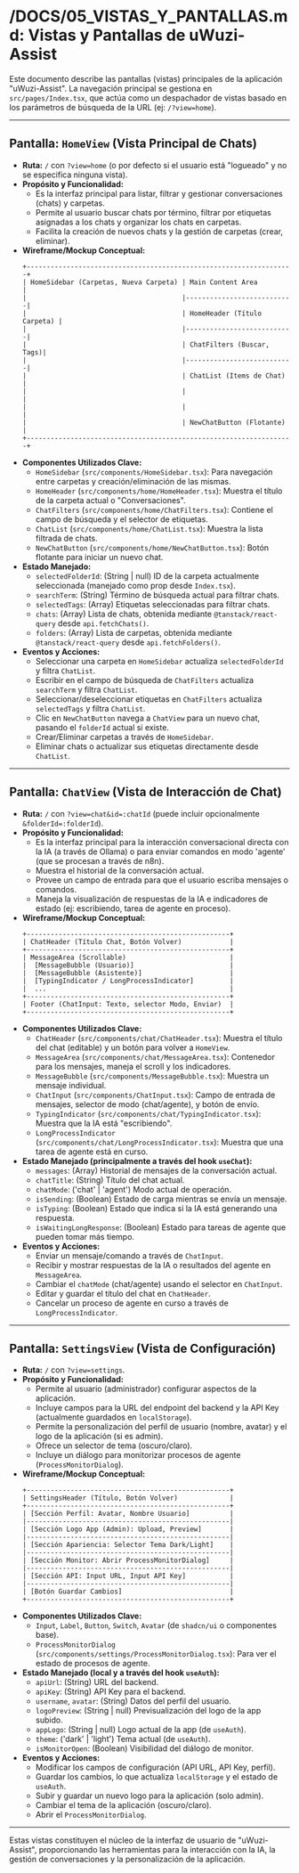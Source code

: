 # /DOCS/05_VISTAS_Y_PANTALLAS.md: Vistas y Pantallas de uWuzi-Assist

Este documento describe las pantallas (vistas) principales de la aplicación "uWuzi-Assist". La navegación principal se gestiona en `src/pages/Index.tsx`, que actúa como un despachador de vistas basado en los parámetros de búsqueda de la URL (ej: `/?view=home`).

---

## Pantalla: `HomeView` (Vista Principal de Chats)

*   **Ruta:** `/` con `?view=home` (o por defecto si el usuario está "logueado" y no se especifica ninguna vista).
*   **Propósito y Funcionalidad:**
    *   Es la interfaz principal para listar, filtrar y gestionar conversaciones (chats) y carpetas.
    *   Permite al usuario buscar chats por término, filtrar por etiquetas asignadas a los chats y organizar los chats en carpetas.
    *   Facilita la creación de nuevos chats y la gestión de carpetas (crear, eliminar).
*   **Wireframe/Mockup Conceptual:**
    ```
    +-------------------------------------------------------------------+
    | HomeSidebar (Carpetas, Nueva Carpeta) | Main Content Area         |
    |                                       |---------------------------|
    |                                       | HomeHeader (Título Carpeta) |
    |                                       |---------------------------|
    |                                       | ChatFilters (Buscar, Tags)|
    |                                       |---------------------------|
    |                                       | ChatList (Items de Chat)  |
    |                                       |                           |
    |                                       |                           |
    |                                       | NewChatButton (Flotante)  |
    +-------------------------------------------------------------------+
    ```
*   **Componentes Utilizados Clave:**
    *   `HomeSidebar` (`src/components/HomeSidebar.tsx`): Para navegación entre carpetas y creación/eliminación de las mismas.
    *   `HomeHeader` (`src/components/home/HomeHeader.tsx`): Muestra el título de la carpeta actual o "Conversaciones".
    *   `ChatFilters` (`src/components/home/ChatFilters.tsx`): Contiene el campo de búsqueda y el selector de etiquetas.
    *   `ChatList` (`src/components/home/ChatList.tsx`): Muestra la lista filtrada de chats.
    *   `NewChatButton` (`src/components/home/NewChatButton.tsx`): Botón flotante para iniciar un nuevo chat.
*   **Estado Manejado:**
    *   `selectedFolderId`: (String | null) ID de la carpeta actualmente seleccionada (manejado como prop desde `Index.tsx`).
    *   `searchTerm`: (String) Término de búsqueda actual para filtrar chats.
    *   `selectedTags`: (Array<String>) Etiquetas seleccionadas para filtrar chats.
    *   `chats`: (Array<Chat>) Lista de chats, obtenida mediante `@tanstack/react-query` desde `api.fetchChats()`.
    *   `folders`: (Array<Folder>) Lista de carpetas, obtenida mediante `@tanstack/react-query` desde `api.fetchFolders()`.
*   **Eventos y Acciones:**
    *   Seleccionar una carpeta en `HomeSidebar` actualiza `selectedFolderId` y filtra `ChatList`.
    *   Escribir en el campo de búsqueda de `ChatFilters` actualiza `searchTerm` y filtra `ChatList`.
    *   Seleccionar/deseleccionar etiquetas en `ChatFilters` actualiza `selectedTags` y filtra `ChatList`.
    *   Clic en `NewChatButton` navega a `ChatView` para un nuevo chat, pasando el `folderId` actual si existe.
    *   Crear/Eliminar carpetas a través de `HomeSidebar`.
    *   Eliminar chats o actualizar sus etiquetas directamente desde `ChatList`.

---

## Pantalla: `ChatView` (Vista de Interacción de Chat)

*   **Ruta:** `/` con `?view=chat&id=:chatId` (puede incluir opcionalmente `&folderId=:folderId`).
*   **Propósito y Funcionalidad:**
    *   Es la interfaz principal para la interacción conversacional directa con la IA (a través de Ollama) o para enviar comandos en modo 'agente' (que se procesan a través de n8n).
    *   Muestra el historial de la conversación actual.
    *   Provee un campo de entrada para que el usuario escriba mensajes o comandos.
    *   Maneja la visualización de respuestas de la IA e indicadores de estado (ej: escribiendo, tarea de agente en proceso).
*   **Wireframe/Mockup Conceptual:**
    ```
    +---------------------------------------------------+
    | ChatHeader (Título Chat, Botón Volver)            |
    +---------------------------------------------------+
    | MessageArea (Scrollable)                          |
    |  [MessageBubble (Usuario)]                        |
    |  [MessageBubble (Asistente)]                      |
    |  [TypingIndicator / LongProcessIndicator]         |
    |  ...                                              |
    +---------------------------------------------------+
    | Footer (ChatInput: Texto, selector Modo, Enviar)  |
    +---------------------------------------------------+
    ```
*   **Componentes Utilizados Clave:**
    *   `ChatHeader` (`src/components/chat/ChatHeader.tsx`): Muestra el título del chat (editable) y un botón para volver a `HomeView`.
    *   `MessageArea` (`src/components/chat/MessageArea.tsx`): Contenedor para los mensajes, maneja el scroll y los indicadores.
    *   `MessageBubble` (`src/components/MessageBubble.tsx`): Muestra un mensaje individual.
    *   `ChatInput` (`src/components/ChatInput.tsx`): Campo de entrada de mensajes, selector de modo (chat/agente), y botón de envío.
    *   `TypingIndicator` (`src/components/chat/TypingIndicator.tsx`): Muestra que la IA está "escribiendo".
    *   `LongProcessIndicator` (`src/components/chat/LongProcessIndicator.tsx`): Muestra que una tarea de agente está en curso.
*   **Estado Manejado (principalmente a través del hook `useChat`):**
    *   `messages`: (Array<Message>) Historial de mensajes de la conversación actual.
    *   `chatTitle`: (String) Título del chat actual.
    *   `chatMode`: ('chat' | 'agent') Modo actual de operación.
    *   `isSending`: (Boolean) Estado de carga mientras se envía un mensaje.
    *   `isTyping`: (Boolean) Estado que indica si la IA está generando una respuesta.
    *   `isWaitingLongResponse`: (Boolean) Estado para tareas de agente que pueden tomar más tiempo.
*   **Eventos y Acciones:**
    *   Enviar un mensaje/comando a través de `ChatInput`.
    *   Recibir y mostrar respuestas de la IA o resultados del agente en `MessageArea`.
    *   Cambiar el `chatMode` (chat/agente) usando el selector en `ChatInput`.
    *   Editar y guardar el título del chat en `ChatHeader`.
    *   Cancelar un proceso de agente en curso a través de `LongProcessIndicator`.

---

## Pantalla: `SettingsView` (Vista de Configuración)

*   **Ruta:** `/` con `?view=settings`.
*   **Propósito y Funcionalidad:**
    *   Permite al usuario (administrador) configurar aspectos de la aplicación.
    *   Incluye campos para la URL del endpoint del backend y la API Key (actualmente guardados en `localStorage`).
    *   Permite la personalización del perfil de usuario (nombre, avatar) y el logo de la aplicación (si es admin).
    *   Ofrece un selector de tema (oscuro/claro).
    *   Incluye un diálogo para monitorizar procesos de agente (`ProcessMonitorDialog`).
*   **Wireframe/Mockup Conceptual:**
    ```
    +---------------------------------------------------+
    | SettingsHeader (Título, Botón Volver)             |
    +---------------------------------------------------+
    | [Sección Perfil: Avatar, Nombre Usuario]          |
    |---------------------------------------------------|
    | [Sección Logo App (Admin): Upload, Preview]       |
    |---------------------------------------------------|
    | [Sección Apariencia: Selector Tema Dark/Light]    |
    |---------------------------------------------------|
    | [Sección Monitor: Abrir ProcessMonitorDialog]     |
    |---------------------------------------------------|
    | [Sección API: Input URL, Input API Key]           |
    |---------------------------------------------------|
    | [Botón Guardar Cambios]                           |
    +---------------------------------------------------+
    ```
*   **Componentes Utilizados Clave:**
    *   `Input`, `Label`, `Button`, `Switch`, `Avatar` (de `shadcn/ui` o componentes base).
    *   `ProcessMonitorDialog` (`src/components/settings/ProcessMonitorDialog.tsx`): Para ver el estado de procesos de agente.
*   **Estado Manejado (local y a través del hook `useAuth`):**
    *   `apiUrl`: (String) URL del backend.
    *   `apiKey`: (String) API Key para el backend.
    *   `username`, `avatar`: (String) Datos del perfil del usuario.
    *   `logoPreview`: (String | null) Previsualización del logo de la app subido.
    *   `appLogo`: (String | null) Logo actual de la app (de `useAuth`).
    *   `theme`: ('dark' | 'light') Tema actual (de `useAuth`).
    *   `isMonitorOpen`: (Boolean) Visibilidad del diálogo de monitor.
*   **Eventos y Acciones:**
    *   Modificar los campos de configuración (API URL, API Key, perfil).
    *   Guardar los cambios, lo que actualiza `localStorage` y el estado de `useAuth`.
    *   Subir y guardar un nuevo logo para la aplicación (solo admin).
    *   Cambiar el tema de la aplicación (oscuro/claro).
    *   Abrir el `ProcessMonitorDialog`.

---

Estas vistas constituyen el núcleo de la interfaz de usuario de "uWuzi-Assist", proporcionando las herramientas para la interacción con la IA, la gestión de conversaciones y la personalización de la aplicación.
